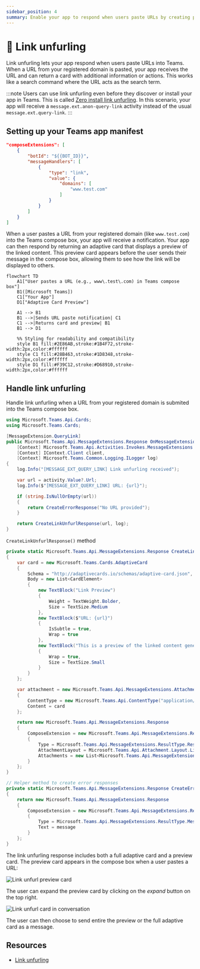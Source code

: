 ```yaml
---
sidebar_position: 4
summary: Enable your app to respond when users paste URLs by creating preview cards with additional information and actions.
---
```


# 🔗 Link unfurling

Link unfurling lets your app respond when users paste URLs into Teams. When a URL from your registered domain is pasted, your app receives the URL and can return a card with additional information or actions. This works like a search command where the URL acts as the search term.


:::note
Users can use link unfurling even before they discover or install your app in Teams. This is called [Zero install link unfurling](https://learn.microsoft.com/en-us/microsoftteams/platform/messaging-extensions/how-to/link-unfurling?tabs=desktop%2Cjson%2Cadvantages#zero-install-for-link-unfurling). 
In this scenario, your app will receive a `message.ext.anon-query-link` activity instead of the usual `message.ext.query-link`.
:::

## Setting up your Teams app manifest


```json
"composeExtensions": [
    {
        "botId": "${{BOT_ID}}",
        "messageHandlers": [
            {
                "type": "link",
                "value": {
                    "domains": [
                        "www.test.com"
                    ]
                }
            }
        ]
    }
]
```


When a user pastes a URL from your registered domain (like `www.test.com`) into the Teams compose box, your app will receive a notification. Your app can then respond by returning an adaptive card that displays a preview of the linked content. This preview card appears before the user sends their message in the compose box, allowing them to see how the link will be displayed to others.

```mermaid
flowchart TD
    A1["User pastes a URL (e.g., www\.test\.com) in Teams compose box"]
    B1([Microsoft Teams])
    C1["Your App"]
    D1["Adaptive Card Preview"]

    A1 --> B1
    B1 -->|Sends URL paste notification| C1
    C1 -->|Returns card and preview| B1
    B1 --> D1

    %% Styling for readability and compatibility
    style B1 fill:#2E86AB,stroke:#1B4F72,stroke-width:2px,color:#ffffff
    style C1 fill:#28B463,stroke:#1D8348,stroke-width:2px,color:#ffffff
    style D1 fill:#F39C12,stroke:#D68910,stroke-width:2px,color:#ffffff
```

## Handle link unfurling

Handle link unfurling when a URL from your registered domain is submited into the Teams compose box.

```csharp
using Microsoft.Teams.Api.Cards;
using Microsoft.Teams.Cards;

[MessageExtension.QueryLink]
public Microsoft.Teams.Api.MessageExtensions.Response OnMessageExtensionQueryLink(
    [Context] Microsoft.Teams.Api.Activities.Invokes.MessageExtensions.QueryLinkActivity activity,
    [Context] IContext.Client client,
    [Context] Microsoft.Teams.Common.Logging.ILogger log)
{
    log.Info("[MESSAGE_EXT_QUERY_LINK] Link unfurling received");

    var url = activity.Value?.Url;
    log.Info($"[MESSAGE_EXT_QUERY_LINK] URL: {url}");

    if (string.IsNullOrEmpty(url))
    {
        return CreateErrorResponse("No URL provided");
    }

    return CreateLinkUnfurlResponse(url, log);
}
```

`CreateLinkUnfurlResponse()` method

```csharp
private static Microsoft.Teams.Api.MessageExtensions.Response CreateLinkUnfurlResponse(string url, Microsoft.Teams.Common.Logging.ILogger log)
{
    var card = new Microsoft.Teams.Cards.AdaptiveCard
    {
        Schema = "http://adaptivecards.io/schemas/adaptive-card.json",
        Body = new List<CardElement>
        {
            new TextBlock("Link Preview")
            {
                Weight = TextWeight.Bolder,
                Size = TextSize.Medium
            },
            new TextBlock($"URL: {url}")
            {
                IsSubtle = true,
                Wrap = true
            },
            new TextBlock("This is a preview of the linked content generated by the message extension.")
            {
                Wrap = true,
                Size = TextSize.Small
            }
        }
    };

    var attachment = new Microsoft.Teams.Api.MessageExtensions.Attachment
    {
        ContentType = new Microsoft.Teams.Api.ContentType("application/vnd.microsoft.card.adaptive"),
        Content = card
    };

    return new Microsoft.Teams.Api.MessageExtensions.Response
    {
        ComposeExtension = new Microsoft.Teams.Api.MessageExtensions.Result
        {
            Type = Microsoft.Teams.Api.MessageExtensions.ResultType.Result,
            AttachmentLayout = Microsoft.Teams.Api.Attachment.Layout.List,
            Attachments = new List<Microsoft.Teams.Api.MessageExtensions.Attachment> { attachment }
        }
    };
}

// Helper method to create error responses
private static Microsoft.Teams.Api.MessageExtensions.Response CreateErrorResponse(string message)
{
    return new Microsoft.Teams.Api.MessageExtensions.Response
    {
        ComposeExtension = new Microsoft.Teams.Api.MessageExtensions.Result
        {
            Type = Microsoft.Teams.Api.MessageExtensions.ResultType.Message,
            Text = message
        }
    };
}
```

The link unfurling response includes both a full adaptive card and a preview card. The preview card appears in the compose box when a user pastes a URL:

![Link unfurl preview card](/screenshots/link-unfurl-preview.png)

The user can expand the preview card by clicking on the _expand_ button on the top right.

![Link unfurl card in conversation](/screenshots/link-unfurl-card.png)

The user can then choose to send entire the preview or the full adaptive card as a message.

## Resources

- [Link unfurling](https://learn.microsoft.com/en-us/microsoftteams/platform/messaging-extensions/how-to/link-unfurling?tabs=desktop%2Cjson%2Cadvantages)

